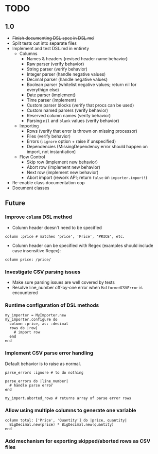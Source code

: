 # TODO

## 1.0
- ~~Finish documenting DSL spec in DSL.md~~
- Split tests out into separate files
- Implement and test DSL.md in entirety
  - Columns
    - Names & headers (revised header name behavior)
    - Raw parser (verify behavior)
    - String parser (verify behavior)
    - Integer parser (handle negative values)
    - Decimal parser (handle negative values)
    - Boolean parser (whitelist negative values; return nil for everythign else)
    - Date parser (implement)
    - Time parser (implement)
    - Custom parser blocks (verify that procs can be used)
    - Custom named parsers (verify behavior)
    - Reserved column names (verify behavior)
    - Parsing `nil` and `blank` values (verify behavior)
  - Importing
    - Rows (verify that error is thrown on missing processor)
    - Files (verify behavior)
    - Errors (`:ignore` option + raise if unspecified)
    - Dependencies (MissingDependency error should happen on import, not instantiation)
  - Flow Control
    - Skip row (implement new behavior)
    - Abort row (implement new behavior)
    - Next row (implement new behavior)
    - Abort import (rework API; return `false` on `importer.import!`)
- Re-enable class documentation cop
- Document classes

## Future

### Improve `column` DSL method

- Column header doesn't need to be specified

```
column :price # matches 'price', 'Price', 'PRICE', etc.
```

- Column header can be specified with Regex (examples should include case insensitive Regex):

```
column price: /price/
```

### Investigate CSV parsing issues
- Make sure parsing issues are well covered by tests
- Resolve line_number off-by-one error when `MalformedCSVError` is encountered

### Runtime configuration of DSL methods

    my_importer = MyImporter.new
    my_importer.configure do
      column :price, as: :decimal
      rows do |row|
        # import row
      end
    end

### Implement CSV parse error handling
Default behavior is to raise as normal.

    parse_errors :ignore # to do nothing

    parse_errors do |line_number|
      # handle parse error
    end

    my_import.aborted_rows # returns array of parse error rows

### Allow using multiple columns to generate one variable

    column total: ['Price', 'Quantity'] do |price, quantity|
      BigDecimal.new(price) * BigDecimal.new(quantity)
    end

### Add mechanism for exporting skipped/aborted rows as CSV files
